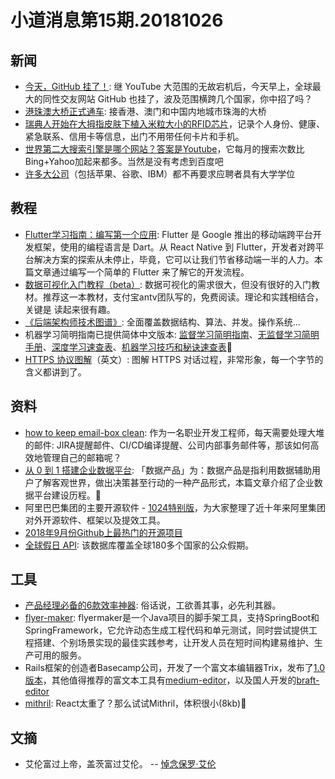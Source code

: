 # 小道消息第15期.20181026

## 新闻

* [今天，GitHub 挂了！](https://mp.weixin.qq.com/s/MSzDjyDVCUjioRoDD47JJQ): 继 YouTube 大范围的无故宕机后，今天早上，全球最大的同性交友网站 GitHub 也挂了，波及范围横跨几个国家，你中招了吗？
* [港珠澳大桥正式通车](https://cn.nytimes.com/china/20181024/china-bridge-hong-kong-macau-zhuhai/?utm_source=tw-nytimeschinese&utm_medium=social&utm_campaign=cur): 接香港、澳门和中国内地城市珠海的大桥
* [瑞典人开始在大拇指皮肤下植入米粒大小的RFID芯片](https://www.npr.org/2018/10/22/658808705/thousands-of-swedes-are-inserting-microchips-under-their-skin)，记录个人身份、健康、紧急联系、信用卡等信息，出门不用带任何卡片和手机。
* [世界第二大搜索引擎是哪个网站？答案是Youtube](https://www.mushroomnetworks.com/infographics/youtube---the-2nd-largest-search-engine-infographic/)，它每月的搜索次数比Bing+Yahoo加起来都多。当然是没有考虑到百度吧
* [许多大公司](https://www.axios.com/google-apple-college-degree-hiring-a290bca8-65a7-4de2-8fa9-d93b4c30457a.html)（包括苹果、谷歌、IBM）都不再要求应聘者具有大学学位

## 教程

* [Flutter学习指南：编写第一个应用](https://mp.weixin.qq.com/s/JMMepbKWAf9XrhtTbWtSLg): Flutter 是 Google 推出的移动端跨平台开发框架，使用的编程语言是 Dart。从 React Native 到 Flutter，开发者对跨平台解决方案的探索从未停止，毕竟，它可以让我们节省移动端一半的人力。本篇文章通过编写一个简单的 Flutter 来了解它的开发流程。
* [数据可视化入门教程（beta）](https://www.yuque.com/mo-college/beginner-tutorial): 数据可视化的需求很大，但没有很好的入门教材。推荐这一本教材，支付宝antv团队写的，免费阅读。理论和实践相结合，关键是 读起来很有趣。
* [《后端架构师技术图谱》](https://github.com/xingshaocheng/architect-awesome): 全面覆盖数据结构、算法、并发。操作系统...
* 机器学习简明指南已提供简体中文版本: [监督学习简明指南](https://stanford.edu/~shervine/l/zh/teaching/cs-229/cheatsheet-supervised-learning)、[无监督学习简明手册](https://stanford.edu/~shervine/l/zh/teaching/cs-229/cheatsheet-unsupervised-learning)、[深度学习速查表](https://stanford.edu/~shervine/l/zh/teaching/cs-229/cheatsheet-deep-learning)、[机器学习技巧和秘诀速查表](https://stanford.edu/~shervine/l/zh/teaching/cs-229/cheatsheet-machine-learning-tips-and-tricks)
* [HTTPS 协议图解](https://tls.ulfheim.net/)（英文）: 图解 HTTPS 对话过程，非常形象，每一个字节的含义都讲到了。

## 资料

* [how to keep email-box clean](https://dev.to/florimondmanca/inbox-zero-how-to-keep-a-clean-email-inbox-and-mind-130h): 作为一名职业开发工程师，每天需要处理大堆的邮件: JIRA提醒邮件、CI/CD编译提醒、公司内部事务邮件等，那该如何高效地管理自己的邮箱呢？
* [从 0 到 1 搭建企业数据平台](https://mp.weixin.qq.com/s/aO6_nc8rwDROTBNwGqfa7g): 「数据产品」为：数据产品是指利用数据辅助用户了解客观世界，做出决策甚至行动的一种产品形式，本篇文章介绍了企业数据平台建设历程。
* 阿里巴巴集团的主要开源软件 - [1024特别版](http://1024.yuque.com/)，为大家整理了近十年来阿里集团对外开源软件、框架以及提效工具。
* [2018年9月份Github上最热门的开源项目](https://mp.weixin.qq.com/s/LOlwYs50MNe-Np3nzgyEzQ)
* [全球假日 API](https://www.calendarindex.com/): 该数据库覆盖全球180多个国家的公众假期。

## 工具

* [产品经理必备的6款效率神器](https://mp.weixin.qq.com/s/3F6uJhbEwOa3fDlkJxVDxQ): 俗话说，工欲善其事，必先利其器。
* [flyer-maker](https://github.com/vancefantasy/flyer-maker): flyermaker是一个Java项目的脚手架工具，支持SpringBoot和SpringFramework，它允许动态生成工程代码和单元测试，同时尝试提供工程搭建、个别场景实现的最佳实践参考，让开发人员在短时间构建易维护、生产可用的服务。
* Rails框架的创造者Basecamp公司，开发了一个富文本编辑器Trix，发布了[1.0版本](https://github.com/basecamp/trix)，其他值得推荐的富文本工具有[medium-editor](https://github.com/yabwe/medium-editor)，以及国人开发的[braft-editor](https://github.com/margox/braft-editor)
* [mithril](https://mithril.js.org/): React太重了？那么试试Mithril，体积很小(8kb)


## 文摘

* 艾伦富过上帝，盖茨富过艾伦。 -- [悼念保罗·艾伦](http://www.ruanyifeng.com/blog/2018/10/paul-allen.html)

